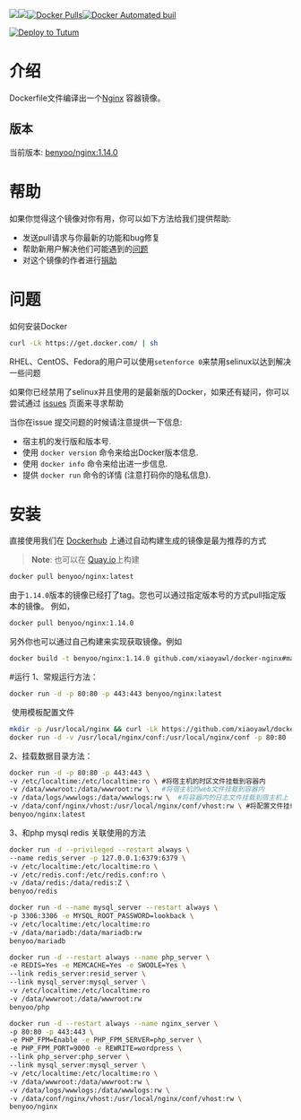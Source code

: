 [![](https://images.microbadger.com/badges/version/benyoo/nginx.svg)](http://microbadger.com/images/benyoo/nginx "Get your own version badge on microbadger.com")[![](https://images.microbadger.com/badges/image/benyoo/nginx.svg)](http://microbadger.com/images/benyoo/nginx "Get your own image badge on microbadger.com")[![Docker Pulls](https://img.shields.io/docker/pulls/benyoo/nginx.svg?maxAge=2592000)](https://hub.docker.com/r/benyoo/nginx/)[![Docker Automated buil](https://img.shields.io/docker/automated/benyoo/nginx.svg?maxAge=2592000)](https://hub.docker.com/r/benyoo/nginx/)

[![Deploy to Tutum](https://s.tutum.co/deploy-to-tutum.svg)](https://dashboard.tutum.co/stack/deploy/)

# 介绍

Dockerfile文件编译出一个[Nginx](http://www.nginx.org/) 容器镜像。

## 版本

当前版本: [benyoo/nginx:1.14.0](https://hub.docker.com/r/benyoo/nginx/)

# 帮助

如果你觉得这个镜像对你有用，你可以如下方法给我们提供帮助:

- 发送pull请求与你最新的功能和bug修复
- 帮助新用户解决他们可能遇到的[问题](https://github.com/xiaoyawl/docker-nginx/issues) 
- 对这个镜像的作者进行[捐助](支付宝:15555612612)

# 问题

如何安装Docker

```bash
curl -Lk https://get.docker.com/ | sh
```

RHEL、CentOS、Fedora的用户可以使用`setenforce 0`来禁用selinux以达到解决一些问题

如果你已经禁用了selinux并且使用的是最新版的Docker，如果还有疑问，你可以尝试通过 [issues](https://github.com/xiaoyawl/docker-nginx/issues) 页面来寻求帮助

当你在issue 提交问题的时候请注意提供一下信息:

- 宿主机的发行版和版本号.
- 使用 `docker version` 命令来给出Docker版本信息.
- 使用 `docker info` 命令来给出进一步信息.
- 提供 `docker run` 命令的详情 (注意打码你的隐私信息).

# 安装

直接使用我们在 [Dockerhub](https://hub.docker.com/r/benyoo/nginx) 上通过自动构建生成的镜像是最为推荐的方式

> **Note**: 也可以在 [Quay.io](https://quay.io/repository/benyoo/nginx)上构建

```bash
docker pull benyoo/nginx:latest
```

由于`1.14.0`版本的镜像已经打了tag。您也可以通过指定版本号的方式pull指定版本的镜像。 例如，

```bash
docker pull benyoo/nginx:1.14.0
```

另外你也可以通过自己构建来实现获取镜像。例如

```bash
docker build -t benyoo/nginx:1.14.0 github.com/xiaoyawl/docker-nginx#master:1.14.0
```

#运行
1、常规运行方法：

```bash
docker run -d -p 80:80 -p 443:443 benyoo/nginx:latest
```

​      使用模板配置文件

```bash
mkdir -p /usr/local/nginx && curl -Lk https://github.com/xiaoyawl/docker-nginx/raw/master/conf.tar| tar xz -C /usr/local/nginx
docker run -d -v /usr/local/nginx/conf:/usr/local/nginx/conf -p 80:80 -p 443:443 benyoo/nginx:latest
```



2、挂载数据目录方法：

```bash
docker run -d -p 80:80 -p 443:443 \
-v /etc/localtime:/etc/localtime:ro \ #将宿主机的时区文件挂载到容器内
-v /data/wwwroot:/data/wwwroot:rw \   #将宿主机的web文件挂载到容器内
-v /data/logs/wwwlogs:/data/wwwlogs:rw \  #将容器内的日志文件挂载到宿主机上
-v /data/conf/nginx/vhost:/usr/local/nginx/conf/vhost:rw \ #将配置文件挂载进容器
benyoo/nginx:latest
```
3、和php mysql redis 关联使用的方法
```bash
docker run -d --privileged --restart always \
--name redis_server -p 127.0.0.1:6379:6379 \
-v /etc/localtime:/etc/localtime:ro \
-v /etc/redis.conf:/etc/redis.conf:ro \
-v /data/redis:/data/redis:Z \
benyoo/redis
```
```bash
docker run -d --name mysql_server --restart always \
-p 3306:3306 -e MYSQL_ROOT_PASSWORD=lookback \
-v /etc/localtime:/etc/localtime:ro
-v /data/mariadb:/data/mariadb:rw
benyoo/mariadb
```
```bash
docker run -d --restart always --name php_server \
-e REDIS=Yes -e MEMCACHE=Yes -e SWOOLE=Yes \
--link redis_server:resid_server \
--link mysql_server:mysql_server \
-v /etc/localtime:/etc/localtime:ro
-v /data/wwwroot:/data/wwwroot:rw
benyoo/php
```
```bash
docker run -d --restart always --name nginx_server \
-p 80:80 -p 443:443 \
-e PHP_FPM=Enable -e PHP_FPM_SERVER=php_server \
-e PHP_FPM_PORT=9000 -e REWRITE=wordpress \
--link php_server:php_server \
--link mysql_server:mysql_server \
-v /etc/localtime:/etc/localtime:ro \
-v /data/wwwroot:/data/wwwroot:rw \
-v /data/logs/wwwlogs:/data/wwwlogs:rw \
-v /data/conf/nginx/vhost:/usr/local/nginx/conf/vhost:rw \
benyoo/nginx
```
